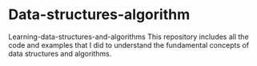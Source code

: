 # Data-structures-algorithm

Learning-data-structures-and-algorithms
This repository includes all the code and examples that I did to understand the fundamental concepts of data structures and algorithms.
